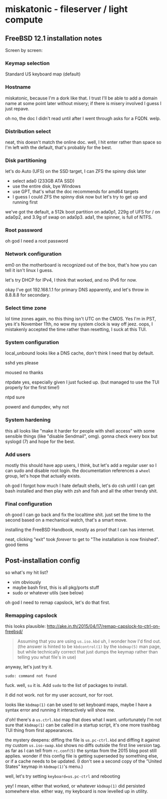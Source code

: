 # miskatonic - fileserver / light compute

## FreeBSD 12.1 installation notes

Screen by screen:

### Keymap selection

Standard US keyboard map (default)

### Hostname

miskatonic, because I'm a dork like that. I trust I'll be able to add a domain
name at some point later without misery; if there is misery involved I guess I
just repave.

oh no, the doc I didn't read until after I went through asks for a FQDN. welp.

### Distribution select

neat, this doesn't match the online doc. well, I hit enter rather than space so
I'm left with the default, that's probably for the best.

### Disk partitioning

let's do Auto (UFS) on the SSD target, I can ZFS the spinny disk later

- select ada0 (233GB ATA SSD)
- use the entire disk, bye Windows
- use GPT, that's what the doc recommends for amd64 targets
- I guess I could ZFS the spinny disk now but let's try to get up and running
  first

we've got the default, a 512k boot partition on ada0p1, 229g of UFS for / on ada0p2, and 3.9g of swap on ada0p3. ada1, the spinner, is full of NTFS.

### Root password

oh god I need a root password

### Network configuration

em0 on the motherboard is recognized out of the box, that's how you can tell it
isn't linux I guess.

let's try DHCP for IPv4, I think that worked, and no IPv6 for now.

okay I've got 192.168.1.1 for primary DNS apparently, and let's throw in
8.8.8.8 for secondary.

### Select time zone

lol time zones again, no this thing isn't UTC on the CMOS. Yes I'm in PST, yes
it's November 11th, no wow my system clock is way off jeez. oops, I mistakenly
accepted the time rather than resetting, I suck at this TUI.

### System configuration

local_unbound looks like a DNS cache, don't think I need that by default.

sshd yes please

moused no thanks

ntpdate yes, especially given I just fucked up. (but managed to use the TUI
properly for the first time!)

ntpd sure

powerd and dumpdev, why not

### System hardening

this all looks like "make it harder for people with shell access" with some
sensible things (like "disable Sendmail", omg). gonna check every box but
syslogd (7) and hope for the best.

### Add users

mostly this should have app users, I think, but let's add a regular user so I
can sudo and disable root login. the documentation references a `wheel` group,
let's hope that actually exists.

oh god I forgot how much I hate default shells, let's do csh until I can get
bash installed and then play with zsh and fish and all the other trendy shit.

### Final configuration

oh good I can go back and fix the localtime shit. just set the time to the
second based on a mechanical watch, that's a smart move.

installing the FreeBSD Handbook, mostly as proof that I can has internet.

neat, clicking "exit" took _forever_ to get to "The installation is now
finished". good tiems

## Post-installation config

so what's my hit list?

- vim obviously
- maybe bash first, this is all pkg/ports stuff
- sudo or whatever utils (see below)

oh god I need to remap capslock, let's do that first.

### Remapping capslock

this looks plausible: http://ake.in.th/2015/04/17/remap-capslock-to-ctrl-on-freebsd/

> Assuming that you are using `us.iso.kbd`
uh, I wonder how I'd find out. (the answer is hinted to be `kbdcontrol(1)` by
the `kbdmap(5)` man page, but while technically correct that just dumps the
keymap rather than telling you what file's in use)

anyway, let's just try it.

`sudo: command not found`

fuck. well, `su` it is. Add `sudo` to the list of packages to install.

it did not work. not for my user account, nor for root.

looks like `kbdmap(1)` can be used to set keyboard maps, maybe I have a syntax
error and running it interactively will show me.

d'oh! there's a `us.ctrl.kbd` map that does what I want. unfortunately I'm not
sure that `kbdmap(1)` can be called in a startup script, it's one more trashbag
TUI thing from first appearances.

the mystery deepens: diffing the file is `us.pc-ctrl.kbd` and diffing it
against my custom `us.iso-swap.kbd` shows no diffs outside the first line
version tag. as far as I can tell from `rc.conf(5)` the syntax from the 2015
blog post still applies. wonder if this config file is getting superseded by
something else, or if a cache needs to be updated. (I don't see a second copy of the "United States" keymap in `kbdmap(1)`'s menu.)

well, let's try setting `keyboard=us.pc-ctrl` and rebooting

yey! I mean, either that worked, or whatever `kbdmap(1)` did persisted
somewhere else. either way, my keyboard is now levelled up in utility.